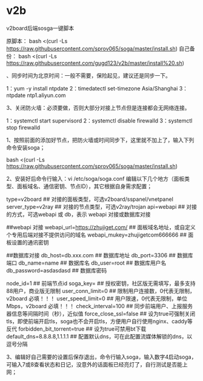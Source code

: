 # v2b
v2board后端sosga一键脚本

原脚本：
bash <(curl -Ls https://raw.githubusercontent.com/sprov065/soga/master/install.sh)
自己备份：
bash <(curl -Ls https://raw.githubusercontent.com/gugd123/v2b/master/install%20.sh)

、同步时间为北京时间：一般不需要，保险起见，建议还是同步一下。

1：yum -y install ntpdate
2：timedatectl set-timezone Asia/Shanghai
3：ntpdate ntp1.aliyun.com

3、关闭防火墙：必须要做，否则大部分对接上节点但是连接都会无网络连接。

1：systemctl start supervisord
2：systemctl disable firewalld
3：systemctl stop firewalld

1、按照前面的添加好节点，把防火墙或时间同步下，这里就不加上了，输入下列命令安装soga；

bash <(curl -Ls https://raw.githubusercontent.com/sprov065/soga/master/install.sh)


2、安装好后命令行输入：vi /etc/soga/soga.conf 编辑以下几个地方（面板类型、面板域名、通信密钥、节点ID），其它根据自身需求配置；

type=v2board       ## 对接的面板类型，可选v2board/sspanel/vnetpanel
server_type=v2ray  ## 对接的节点类型，可选v2ray/trojan
api=webapi         ## 对接的方式，可选webapi 或 db，表示 webapi 对接或数据库对接
 
##webapi 对接
webapi_url=https://zhujiget.com/  ## 面板域名地址，或自定义个专用后端对接不提供访问的域名
webapi_mukey=zhujigetcom666666    ## 面板设置的通讯密钥
 
##数据库对接
db_host=db.xxx.com  ## 数据库地址
db_port=3306  ## 数据库端口
db_name=name  ## 数据库名
db_user=root  ## 数据库用户名
db_password=asdasdasd  ## 数据库密码
 
node_id=1   ## 前端节点id
soga_key=  ## 授权密钥，社区版无需填写，最多支持88用户，商业版无限制
user_conn_limit=0  ## 限制用户连接数，0代表无限制，v2board 必填！！！
user_speed_limit=0   ## 用户限速，0代表无限制，单位 Mbps，v2board 必填！！！
check_interval=100   ## 同步前端用户、上报服务器信息等间隔时间（秒），近似值
force_close_ssl=false ## 设为true可强制关闭tls，即使前端开启tls，soga也不会开启tls，方便用户自行使用nginx、caddy等反代
forbidden_bit_torrent=true  ## 设为true可禁用bt下载
default_dns=8.8.8.8,1.1.1.1  ## 配置默认dns，可在此配置流媒体解锁的dns，以逗号分隔

3、编辑好自己需要的设置后保存退出，命令行输入soga，输入数字4启动soga，可输入7或8查看状态和日记，没意外的话面板已经亮灯了，自行测试是否能上网；
